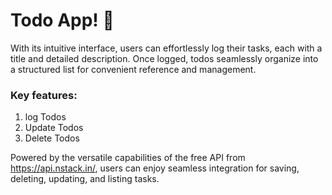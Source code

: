 # Todo App! 📝 

With its intuitive interface, users can effortlessly log their tasks, each with a title and detailed description. Once logged, todos seamlessly organize into a structured list for convenient reference and management.

### Key features: 
1. log Todos
2. Update Todos
3. Delete Todos

Powered by the versatile capabilities of the free API from https://api.nstack.in/, users can enjoy seamless integration for saving, deleting, updating, and listing tasks. 

